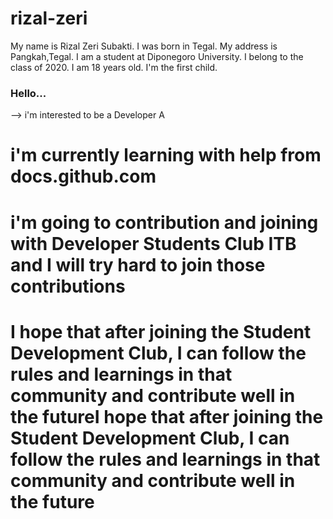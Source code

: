 # rizal-zeri
My name is Rizal Zeri Subakti. I was born in Tegal. My address is Pangkah,Tegal. I am a student at Diponegoro University.  I belong to the class of 2020. I am 18 years old. I'm the first child. 
### Hello...
--> i'm interested to be a Developer A
# i'm currently learning with help from docs.github.com
# i'm going to contribution and joining with Developer Students Club ITB and I will try hard to join those contributions
# I hope that after joining the Student Development Club, I can follow the rules and learnings in that community and contribute well in the futureI hope that after joining the Student Development Club, I can follow the rules and learnings in that community and contribute well in the future
